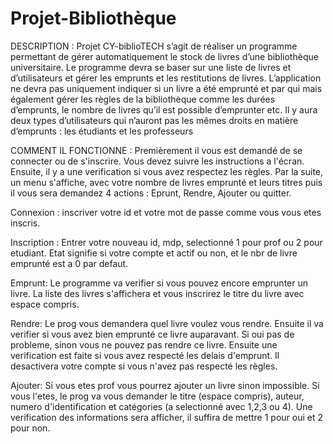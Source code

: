 # Projet-Bibliothèque

DESCRIPTION :
Projet CY-biblioTECH s’agit de réaliser un programme permettant de gérer automatiquement le stock de livres d’une bibliothèque universitaire. Le programme devra se baser sur une liste de livres et d’utilisateurs et gérer les emprunts et les restitutions de livres. L’application ne devra pas uniquement indiquer si un livre a été emprunté et par qui mais également gérer les règles de la bibliothèque comme les durées d’emprunts, le nombre de livres qu’il est possible d’emprunter etc. Il y aura deux types d’utilisateurs qui n’auront pas les mêmes droits en matière d’emprunts : les étudiants et les professeurs 

COMMENT IL FONCTIONNE :
Premièrement il vous est demandé de se connecter ou de s'inscrire. Vous devez suivre les instructions a l'écran. Ensuite, il y a une verification si vous avez respectez les règles. Par la suite, un menu s'affiche, avec votre nombre de livres emprunté et leurs titres puis  il vous sera demandez 4 actions : Eprunt, Rendre, Ajouter ou quitter. 

Connexion : inscriver votre id et votre mot de passe comme vous vous etes inscris.

Inscription : Entrer votre nouveau id, mdp, selectionné 1 pour prof ou 2 pour etudiant. Etat signifie si votre compte et actif ou non, et le nbr de livre emprunté est a 0 par defaut.

Emprunt: Le programme va verifier si vous pouvez encore emprunter un livre. La liste des livres s'affichera et vous inscrirez le titre du livre avec espace compris.

Rendre: Le prog vous demandera quel livre voulez vous rendre. Ensuite il va verifier si vous avez bien emprunté ce livre auparavant. Si oui pas de probleme, sinon vous ne pouvez pas rendre ce livre. Ensuite une verification est faite si vous avez respecté les delais d'emprunt. Il desactivera votre compte si vous n'avez pas respecté les règles.

Ajouter: Si vous etes prof vous pourrez ajouter un livre sinon impossible. Si vous l'etes, le prog va vous demander le titre (espace compris), auteur, numero d'identification et catégories (a selectionné avec 1,2,3 ou 4). Une verification des informations sera afficher, il suffira de mettre 1 pour oui et 2 pour non.
